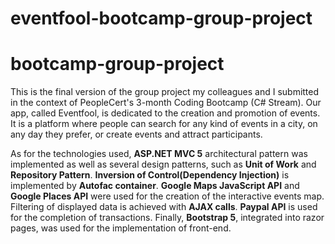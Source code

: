 # eventfool-bootcamp-group-project
# bootcamp-group-project
This is the final version of the group project my colleagues and I submitted in the context of PeopleCert's 3-month Coding Bootcamp (C# Stream).
Our app, called Eventfool, is dedicated to the creation and promotion of events. 
It is a platform where people can search for any kind of events in a city, on any day they prefer, or create events and attract participants.

As for the technologies used, **ASP.NET MVC 5** architectural pattern was implemented as well as several design patterns, such as **Unit of Work** and **Repository Pattern**. **Inversion of Control(Dependency Injection)** is implemented by **Autofac container**.
**Google Maps JavaScript API** and **Google Places API** were used for the creation of the interactive events map. Filtering of displayed data is achieved with **AJAX calls**.
**Paypal API** is used for the completion of transactions. Finally, **Bootstrap 5**, integrated into razor pages, was used for the implementation of front-end. 
